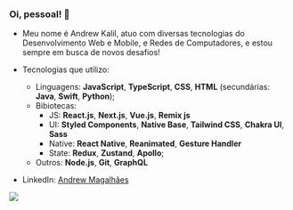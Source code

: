 ### Oi, pessoal! 👋

<!--
**okalil/okalil** is a ✨ _special_ ✨ repository because its `README.md` (this file) appears on your GitHub profile.

Here are some ideas to get you started:

- 🔭 I’m currently working on ...
- 🌱 I’m currently learning ...
- 👯 I’m looking to collaborate on ...
- 🤔 I’m looking for help with ...
- 💬 Ask me about ...
- 📫 How to reach me: ...
- 😄 Pronouns: ...
- ⚡ Fun fact: ...
-->

- Meu nome é Andrew Kalil, atuo com diversas tecnologias do Desenvolvimento Web e Mobile, e Redes de Computadores, e estou sempre em busca de novos desafios!

- Tecnologias que utilizo:
  - Linguagens: **JavaScript**, **TypeScript**, **CSS**, **HTML** (secundárias: **Java**, **Swift**, **Python**);
  - Bibiotecas: 
    - JS:  **React.js**, **Next.js**, **Vue.js**, **Remix js**
    - UI:  **Styled Components**, **Native Base**, **Tailwind CSS**, **Chakra UI**, **Sass**
    - Native:  **React Native**, **Reanimated**, **Gesture Handler**
    - State:  **Redux**, **Zustand**, **Apollo**;
  - Outros: **Node.js**, **Git**, **GraphQL**

- LinkedIn: [Andrew Magalhães](https://www.linkedin.com/in/andrew-magalh%C3%A3es-2b3781210/)

<img align="center" src="https://github-readme-stats.vercel.app/api/top-langs/?username=okalil&layout=compact&theme=dark&custom_title=Linguagens mais usadas&hide_border=true" />
